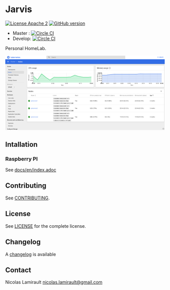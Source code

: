 # Jarvis

[![License Apache 2][badge-license]](LICENSE)
[![GitHub version](https://badge.fury.io/gh/zeiot%2Frasphome.svg)](https://badge.fury.io/gh/zeiot%2Frasphome)

* Master : [![Circle CI](https://circleci.com/gh/zeiot/jarvis/tree/master.svg?style=svg)](https://circleci.com/gh/zeiot/jarvis/tree/master)
* Develop: [![Circle CI](https://circleci.com/gh/zeiot/jarvis/tree/develop.svg?style=svg)](https://circleci.com/gh/zeiot/jarvis/tree/develop)

Personal HomeLab.



![Dashboard](dashboard.png)

## Intallation

### Raspberry PI

See [docs/en/index.adoc](documentation)

## Contributing

See [CONTRIBUTING](CONTRIBUTING.md).


## License

See [LICENSE](LICENSE) for the complete license.


## Changelog

A [changelog](ChangeLog.md) is available


## Contact

Nicolas Lamirault <nicolas.lamirault@gmail.com>




[badge-license]: https://img.shields.io/badge/license-Apache2-green.svg?style=flat

[RaspberryPI]: https://www.raspberrypi.org/

[HypriotOS]: http://blog.hypriot.com/

[Kubernetes]: https://kubernetes.io/
[Grafana]: http://grafana.org/
[Prometheus]: https://prometheus.io/
[CoreDNS]: https://coredns.io
[Home Assistant]: https://home-assistant.io/

[ERDF Teleinfo]: http://www.erdf.fr/sites/default/files/ERDF-NOI-CPT_02E.pdf
